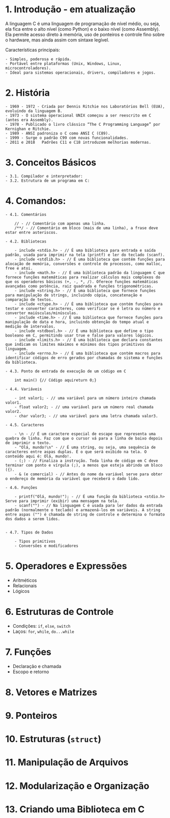 # 1. Introdução - em atualização

A linguagem C é uma linguagem de programação de nível médio, ou seja, ela fica entre o alto nível (como Python) e o baixo nível (como Assembly). Ela permite acesso direto à memória, uso de ponteiros e controle fino sobre o hardware, mas ainda assim com sintaxe legível.

Características principais:

    - Simples, poderosa e rápida.
    - Portável entre plataformas (Unix, Windows, Linux, microcontroladores).
    - Ideal para sistemas operacionais, drivers, compiladores e jogos.

# 2. História

    - 1969 - 1972 - Criada por Dennis Ritchie nos Laboratórios Bell (EUA), evoluindo da linguagem B.
    - 1973 - O sistema operacional UNIX começou a ser reescrito em C (antes era Assembly).
    - 1978 - Publicado o livro clássico “The C Programming Language” por Kernighan e Ritchie.
    - 1989 - ANSI padroniza o C como ANSI C (C89).
    - 1999 - Surge o padrão C99 com novas funcionalidades.
    - 2011 e 2018	Padrões C11 e C18 introduzem melhorias modernas.

# 3. Conceitos Básicos

    - 3.1. Compilador e interpretador:
    - 3.2. Estrutura de um programa em C:

# 4. Comandos:

    - 4.1. Comentários

        // - // Comentário com apenas uma linha.
        /**/ - // Comentário em bloco (mais de uma linha), a frase deve estar entre asteriscos.

    - 4.2. Bibliotecas

        - include <stdio.h> - // É uma biblioteca para entrada e saída padrão, usada para imprimir na tela (printf) e ler do teclado (scanf).
        - include <stdlib.h> - // É uma biblioteca que contém funções para alocação de memória, conversões e controle de processos, como malloc, free e atoi.
        - include <math.h> - // É uma biblioteca padrão da linguagem C que fornece funções matemáticas para realizar cálculos mais complexos do que os operadores básicos (+, -, *, /). Oferece funções matemáticas avançadas como potência, raiz quadrada e funções trigonométricas.
        - include <string.h> - // É uma biblioteca que fornece funções para manipulação de strings, incluindo cópia, concatenação e comparação de textos.
        - include <ctype.h> - // É uma biblioteca que contém funções para testar e converter caracteres, como verificar se é letra ou número e converter maiúsculas/minúsculas.
        - include <time.h> - // É uma biblioteca que fornece funções para manipulação de data e hora, incluindo obtenção do tempo atual e medição de intervalos.
        - include <stdbool.h> - // É uma biblioteca que define o tipo booleano em C, permitindo usar true e false para valores lógicos.
        - include <limits.h> - // É uma biblioteca que declara constantes que indicam os limites máximos e mínimos dos tipos primitivos da linguagem.
        - include <errno.h> - // É uma biblioteca que contém macros para identificar códigos de erro gerados por chamadas de sistema e funções da biblioteca.

    - 4.3. Ponto de entrada de execução de um código em C

        int main() {// Código aquireturn 0;}

    - 4.4. Variáveis

        - int valor1; - // uma variável para um número inteiro chamada valor1.
        - float valor2; - // uma variável para um número real chamada valor2.
        - char valor3; - // uma variável para uma letra chamada valor3.

    - 4.5. Caracteres

        - \n - // É um caractere especial de escape que representa uma quebra de linha. Faz com que o cursor vá para a linha de baixo depois de imprimir o texto.
        - "Olá, mundo!\n" - // É uma string, ou seja, uma sequência de caracteres entre aspas duplas. É o que será exibido na tela. O conteúdo aqui é: Olá, mundo!.
        - (;) - // Finaliza a instrução. Toda linha de código em C deve terminar com ponto e vírgula (;), a menos que esteja abrindo um bloco ({).
        - & (e comercial) - // Antes do nome da variável serve para obter o endereço de memória da variável que receberá o dado lido.

    - 4.6. Funções

        - printf("Olá, mundo!"); - // É uma função da biblioteca <stdio.h>  Serve para imprimir (exibir) uma mensagem na tela.
        - scanf("") - // Na linguagem C é usada para ler dados da entrada padrão (normalmente o teclado) e armazená-los em variáveis. A string entre aspas ("") é chamada de string de controle e determina o formato dos dados a serem lidos.


    - 4.7. Tipos de Dados

        - Tipos primitivos
        - Conversões e modificadores

# 5. Operadores e Expressões

- Aritméticos
- Relacionais
- Lógicos

# 6. Estruturas de Controle

- Condições: `if`, `else`, `switch`
- Laços: `for`, `while`, `do...while`

# 7. Funções

- Declaração e chamada
- Escopo e retorno

# 8. Vetores e Matrizes
# 9. Ponteiros
# 10. Estruturas (`struct`)
# 11. Manipulação de Arquivos
# 12. Modularização e Organização
# 13. Criando uma Biblioteca em C
